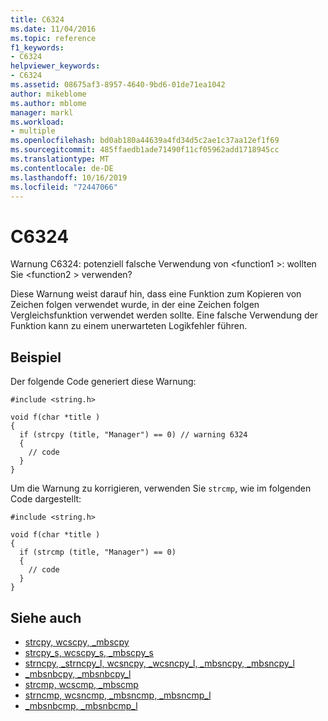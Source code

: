 ```yaml
---
title: C6324
ms.date: 11/04/2016
ms.topic: reference
f1_keywords:
- C6324
helpviewer_keywords:
- C6324
ms.assetid: 08675af3-8957-4640-9bd6-01de71ea1042
author: mikeblome
ms.author: mblome
manager: markl
ms.workload:
- multiple
ms.openlocfilehash: bd0ab180a44639a4fd34d5c2ae1c37aa12ef1f69
ms.sourcegitcommit: 485ffaedb1ade71490f11cf05962add1718945cc
ms.translationtype: MT
ms.contentlocale: de-DE
ms.lasthandoff: 10/16/2019
ms.locfileid: "72447066"
---
```

# <a name="c6324"></a>C6324
Warnung C6324: potenziell falsche Verwendung von \<function1 >: wollten Sie \<function2 > verwenden?

 Diese Warnung weist darauf hin, dass eine Funktion zum Kopieren von Zeichen folgen verwendet wurde, in der eine Zeichen folgen Vergleichsfunktion verwendet werden sollte. Eine falsche Verwendung der Funktion kann zu einem unerwarteten Logikfehler führen.

## <a name="example"></a>Beispiel
 Der folgende Code generiert diese Warnung:

```
#include <string.h>

void f(char *title )
{
  if (strcpy (title, "Manager") == 0) // warning 6324
  {
    // code
  }
}
```

 Um die Warnung zu korrigieren, verwenden Sie `strcmp`, wie im folgenden Code dargestellt:

```
#include <string.h>

void f(char *title )
{
  if (strcmp (title, "Manager") == 0)
  {
    // code
  }
}
```

## <a name="see-also"></a>Siehe auch

- [strcpy, wcscpy, _mbscpy](/cpp/c-runtime-library/reference/strcpy-wcscpy-mbscpy)
- [strcpy_s, wcscpy_s, _mbscpy_s](/cpp/c-runtime-library/reference/strcpy-s-wcscpy-s-mbscpy-s)
- [strncpy, _strncpy_l, wcsncpy, _wcsncpy_l, _mbsncpy, _mbsncpy_l](/cpp/c-runtime-library/reference/strncpy-strncpy-l-wcsncpy-wcsncpy-l-mbsncpy-mbsncpy-l)
- [_mbsnbcpy, _mbsnbcpy_l](/cpp/c-runtime-library/reference/mbsnbcpy-mbsnbcpy-l)
- [strcmp, wcscmp, _mbscmp](/cpp/c-runtime-library/reference/strcmp-wcscmp-mbscmp)
- [strncmp, wcsncmp, _mbsncmp, _mbsncmp_l](/cpp/c-runtime-library/reference/strncmp-wcsncmp-mbsncmp-mbsncmp-l)
- [_mbsnbcmp, _mbsnbcmp_l](/cpp/c-runtime-library/reference/mbsnbcmp-mbsnbcmp-l)
